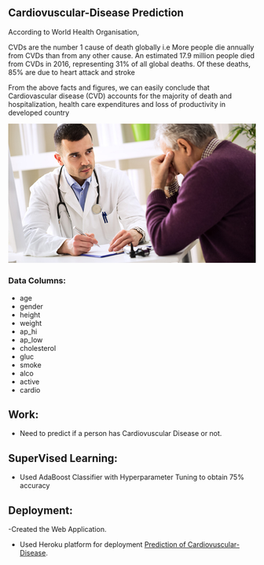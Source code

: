 ## Cardiovuscular-Disease Prediction 

According to World Health Organisation,

CVDs are the number 1 cause of death globally i.e More people die annually from CVDs than from any other cause. An estimated 17.9 million people died from CVDs in 2016, representing 31% of all global deaths. Of these deaths, 85% are due to heart attack and stroke

From the above facts and figures, we can easily conclude that Cardiovascular disease (CVD) accounts for the majority of death and hospitalization, health care expenditures and loss of productivity in developed country

<img src = '/Medical.jpg'>

### Data Columns:
- age
- gender
- height
- weight
- ap_hi
- ap_low
- cholesterol
- gluc
- smoke
- alco
- active
- cardio

## Work:
- Need to predict if a person has Cardiovuscular Disease or not.

## SuperVised Learning:
- Used AdaBoost Classifier with Hyperparameter Tuning to obtain 75% accuracy

## Deployment:
 -Created the Web Application.
- Used Heroku platform for deployment [Prediction of Cardiovuscular-Disease](http://cardiodiseasepredict.herokuapp.com/).


